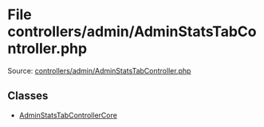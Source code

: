 File controllers/admin/AdminStatsTabController.php
=========

Source: [controllers/admin/AdminStatsTabController.php](https://github.com/PrestaShop/PrestaShop/blob/1.6.0.9/controllers/admin/AdminStatsTabController.php)


Classes
-------

* [AdminStatsTabControllerCore](class.AdminStatsTabControllerCore.md)

